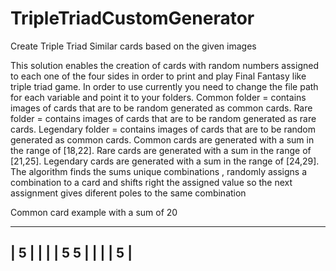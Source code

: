 # TripleTriadCustomGenerator
Create Triple Triad Similar cards based on the given images


This solution enables the creation of cards with random numbers assigned to each one of the four sides in order to print and play Final Fantasy like triple triad game.
In order to use currently you need to change the file path for each variable and point it to your folders.
Common folder = contains images of cards that are to be random generated as common cards.
Rare folder = contains images of cards that are to be random generated as rare cards.
Legendary folder = contains images of cards that are to be random generated as common cards.
Common cards are generated  with a sum in the range of [18,22].
Rare cards are generated  with a sum in the range of [21,25].
Legendary cards are generated  with a sum in the range of [24,29].
The algorithm finds the sums unique combinations , randomly assigns a combination to a card and shifts right the assigned value so the next assignment gives diferent poles to the same combination

Common card example with a sum of 20

-------------------
|        5        |
|                 |
| 5             5 |
|                 |
|        5        |
-------------------

